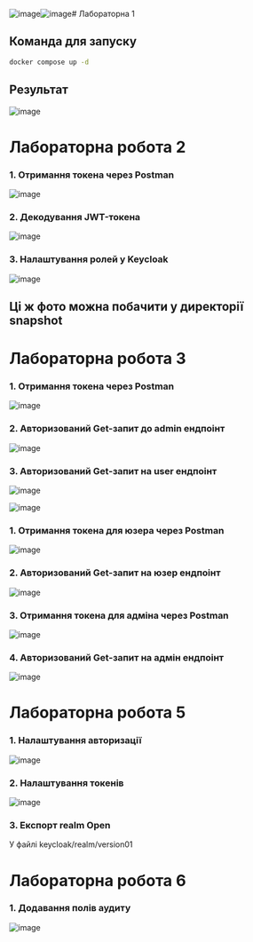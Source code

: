 ![image](https://github.com/user-attachments/assets/776851f2-3aff-48fd-b6a4-08f32a1f560e)![image](https://github.com/user-attachments/assets/04e945c4-b0e5-462d-b72e-05a95d5c2985)# Лабораторна 1

## Команда для запуску
```sh
docker compose up -d
```

## Результат
![image](https://github.com/user-attachments/assets/949a3d03-15a0-4117-a7c0-de740eb4a68b)


# Лабораторна робота 2

### 1. Отримання токена через Postman
![image](https://github.com/user-attachments/assets/e1e4adad-5b69-4f63-8c98-1ec91e2cb632)

### 2. Декодування JWT-токена
![image](https://github.com/user-attachments/assets/570b3d09-8765-4bed-a32f-ded2ac6257f3)

### 3. Налаштування ролей у Keycloak
![image](https://github.com/user-attachments/assets/0c42f83c-7299-42ab-bad4-d063428b512b)

## Ці ж фото можна побачити у директорії snapshot 

# Лабораторна робота 3
### 1. Отримання токена через Postman
![image](https://github.com/user-attachments/assets/9d4cba20-034b-46bb-a011-e0dda94d92f4)

### 2. Авторизований Get-запит до admin ендпоінт
![image](https://github.com/user-attachments/assets/4559402b-23a0-4ad1-a645-0bbafb660898)

### 3. Авторизований Get-запит на user ендпоінт
![image](https://github.com/user-attachments/assets/de8b07ef-8423-4b81-9e14-7629aef6189a)

![image](https://github.com/user-attachments/assets/722ff9ba-090c-44a8-a09f-b12d7d74cf93)
### 1. Отримання токена для юзера через Postman
![image](https://github.com/user-attachments/assets/6b4a3ea1-7b97-4201-b20a-28aca57bddaf)

### 2. Авторизований Get-запит на юзер ендпоінт
![image](https://github.com/user-attachments/assets/9e4e44b5-b94f-4463-a8a1-053a725285b8)

### 3. Отримання токена для адміна через Postman
![image](https://github.com/user-attachments/assets/4d2cde4b-21f0-40fe-9e26-bdc9286cf5b9)

### 4. Авторизований Get-запит на адмін ендпоінт
![image](https://github.com/user-attachments/assets/96d15d3e-fbbd-4a9b-8d42-754892d02070)

# Лабораторна робота 5
### 1. Налаштування авторизації
![image](https://github.com/user-attachments/assets/5fedf953-3799-4983-9797-a86832748f61)

### 2. Налаштування токенів 
![image](https://github.com/user-attachments/assets/e283f37c-21b0-48ea-8966-6c33039e2987)

### 3. Експорт realm Open 
У файлі keycloak/realm/version01

# Лабораторна робота 6
### 1. Додавання полів аудиту
![image](https://github.com/user-attachments/assets/83e60ed8-7327-4e82-ba2a-3444610c913a)

